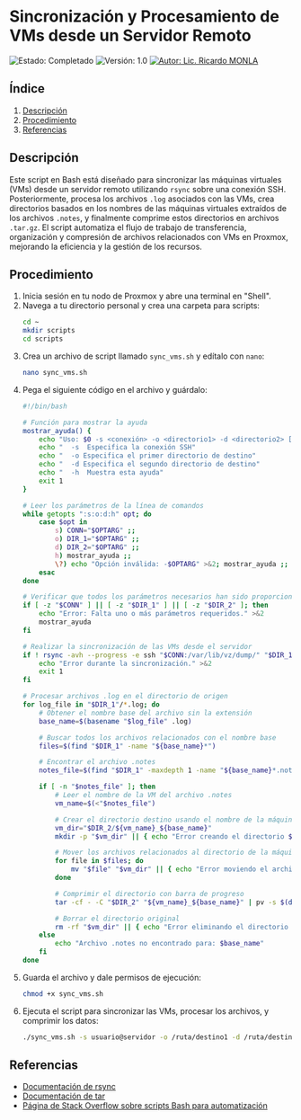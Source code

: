 # Sincronización y Procesamiento de VMs desde un Servidor Remoto

![Estado: Completado](https://img.shields.io/badge/Estado-Completado-green)
![Versión: 1.0](https://img.shields.io/badge/Versión-1.0-blue)
[![Autor: Lic. Ricardo MONLA](https://img.shields.io/badge/Autor-Lic.%20Ricardo%20MONLA-orange)](mailto:rmonla@gmail.com)

## Índice

1. [Descripción](#descripción)
2. [Procedimiento](#procedimiento)
3. [Referencias](#referencias)

## Descripción

Este script en Bash está diseñado para sincronizar las máquinas virtuales (VMs) desde un servidor remoto utilizando `rsync` sobre una conexión SSH. Posteriormente, procesa los archivos `.log` asociados con las VMs, crea directorios basados en los nombres de las máquinas virtuales extraídos de los archivos `.notes`, y finalmente comprime estos directorios en archivos `.tar.gz`. El script automatiza el flujo de trabajo de transferencia, organización y compresión de archivos relacionados con VMs en Proxmox, mejorando la eficiencia y la gestión de los recursos.

## Procedimiento

1. Inicia sesión en tu nodo de Proxmox y abre una terminal en "Shell".
2. Navega a tu directorio personal y crea una carpeta para scripts:
   ```bash
   cd ~
   mkdir scripts
   cd scripts
   ```
3. Crea un archivo de script llamado `sync_vms.sh` y edítalo con `nano`:
   ```bash
   nano sync_vms.sh
   ```
4. Pega el siguiente código en el archivo y guárdalo:
   ```bash
   #!/bin/bash

   # Función para mostrar la ayuda
   mostrar_ayuda() {
       echo "Uso: $0 -s <conexión> -o <directorio1> -d <directorio2> [-h]"
       echo "  -s  Especifica la conexión SSH"
       echo "  -o Especifica el primer directorio de destino"
       echo "  -d Especifica el segundo directorio de destino"
       echo "  -h  Muestra esta ayuda"
       exit 1
   }

   # Leer los parámetros de la línea de comandos
   while getopts ":s:o:d:h" opt; do
       case $opt in
           s) CONN="$OPTARG" ;;
           o) DIR_1="$OPTARG" ;;
           d) DIR_2="$OPTARG" ;;
           h) mostrar_ayuda ;;
           \?) echo "Opción inválida: -$OPTARG" >&2; mostrar_ayuda ;;
       esac
   done

   # Verificar que todos los parámetros necesarios han sido proporcionados
   if [ -z "$CONN" ] || [ -z "$DIR_1" ] || [ -z "$DIR_2" ]; then
       echo "Error: Falta uno o más parámetros requeridos." >&2
       mostrar_ayuda
   fi

   # Realizar la sincronización de las VMs desde el servidor
   if ! rsync -avh --progress -e ssh "$CONN:/var/lib/vz/dump/" "$DIR_1"; then
       echo "Error durante la sincronización." >&2
       exit 1
   fi

   # Procesar archivos .log en el directorio de origen
   for log_file in "$DIR_1"/*.log; do
       # Obtener el nombre base del archivo sin la extensión
       base_name=$(basename "$log_file" .log)

       # Buscar todos los archivos relacionados con el nombre base
       files=$(find "$DIR_1" -name "${base_name}*")

       # Encontrar el archivo .notes
       notes_file=$(find "$DIR_1" -maxdepth 1 -name "${base_name}*.notes" -print -quit)

       if [ -n "$notes_file" ]; then
           # Leer el nombre de la VM del archivo .notes
           vm_name=$(<"$notes_file")

           # Crear el directorio destino usando el nombre de la máquina virtual
           vm_dir="$DIR_2/${vm_name}_${base_name}"
           mkdir -p "$vm_dir" || { echo "Error creando el directorio $vm_dir" >&2; exit 1; }

           # Mover los archivos relacionados al directorio de la máquina virtual
           for file in $files; do
               mv "$file" "$vm_dir" || { echo "Error moviendo el archivo $file" >&2; exit 1; }
           done

           # Comprimir el directorio con barra de progreso
           tar -cf - -C "$DIR_2" "${vm_name}_${base_name}" | pv -s $(du -sb "$DIR_2/${vm_name}_${base_name}" | awk '{print $1}') | gzip > "$DIR_2/${vm_name}_${base_name}.tar.gz"

           # Borrar el directorio original
           rm -rf "$vm_dir" || { echo "Error eliminando el directorio $vm_dir" >&2; exit 1; }
       else
           echo "Archivo .notes no encontrado para: $base_name"
       fi
   done
   ```
5. Guarda el archivo y dale permisos de ejecución:
   ```bash
   chmod +x sync_vms.sh
   ```
6. Ejecuta el script para sincronizar las VMs, procesar los archivos, y comprimir los datos:
   ```bash
   ./sync_vms.sh -s usuario@servidor -o /ruta/destino1 -d /ruta/destino2
   ```

## Referencias

- [Documentación de rsync](https://linux.die.net/man/1/rsync)
- [Documentación de tar](https://www.gnu.org/software/tar/manual/tar.html)
- [Página de Stack Overflow sobre scripts Bash para automatización](https://stackoverflow.com/questions/tagged/bash)
```

